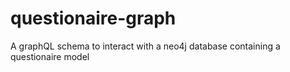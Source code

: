# questionaire-graph
A graphQL schema to interact with a neo4j database containing a questionaire model
